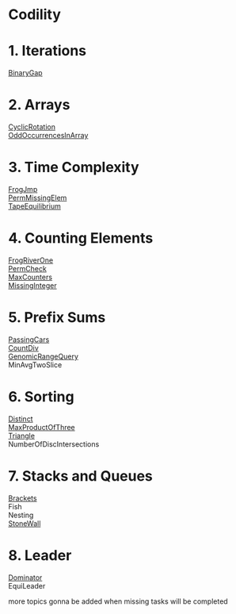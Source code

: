 # Codility  
# 1. Iterations  
[BinaryGap](https://github.com/Lachuuuu/Codility/blob/main/Lessons/1.BinaryGap/BinaryGap.java)  
# 2. Arrays  
[CyclicRotation](https://github.com/Lachuuuu/Codility/blob/main/Lessons/2.CyclicRotation/CyclicRotation.java)  
[OddOccurrencesInArray](https://github.com/Lachuuuu/Codility/blob/main/Lessons/2.OddOccurrencesInArray/OddOccurrencesInArray.java)  
# 3. Time Complexity
[FrogJmp](https://github.com/Lachuuuu/Codility/blob/main/Lessons/3.FrogJmp/FrogJmp.java)  
[PermMissingElem](https://github.com/Lachuuuu/Codility/blob/main/Lessons/3.PermMissingElem/PermMissingElem.java)  
[TapeEquilibrium](https://github.com/Lachuuuu/Codility/blob/main/Lessons/3.TapeEquilibrium/TapeEquilibrium.java)  
# 4. Counting Elements
[FrogRiverOne](https://github.com/Lachuuuu/Codility/blob/main/Lessons/4.FrogRiverOne/FrogRiverOne.java)  
[PermCheck](https://github.com/Lachuuuu/Codility/blob/main/Lessons/4.PermCheck/PermCheck.java)  
[MaxCounters](https://github.com/Lachuuuu/Codility/blob/main/Lessons/4.MaxCounters/MaxCounters.java)  
[MissingInteger](https://github.com/Lachuuuu/Codility/blob/main/Lessons/4.MissingInteger/MissingInteger.java)  
# 5. Prefix Sums
[PassingCars](https://github.com/Lachuuuu/Codility/blob/main/Lessons/5.PassingCars/PassingCars.java)  
[CountDiv](https://github.com/Lachuuuu/Codility/blob/main/Lessons/5.CountDiv/CountDiv.java)  
[GenomicRangeQuery](https://github.com/Lachuuuu/Codility/blob/main/Lessons/5.GenomicRangeQuery/GenomicRangeQuery.java)  
MinAvgTwoSlice  
# 6. Sorting
[Distinct](https://github.com/Lachuuuu/Codility/blob/main/Lessons/6.Distinct/Distinct.java)  
[MaxProductOfThree](https://github.com/Lachuuuu/Codility/blob/main/Lessons/6.MaxProductOfThree/MaxProductOfThree.java)  
[Triangle](https://github.com/Lachuuuu/Codility/blob/main/Lessons/6.Triangle/Triangle.java)  
NumberOfDiscIntersections
# 7. Stacks and Queues
[Brackets](https://github.com/Lachuuuu/Codility/blob/main/Lessons/7.Brackets/Brackets.java)  
Fish  
Nesting   
[StoneWall](https://github.com/Lachuuuu/Codility/blob/main/Lessons/7.StoneWall/StoneWall.java)  
# 8. Leader
[Dominator](https://github.com/Lachuuuu/Codility/blob/main/Lessons/8.Dominator/Dominator.java)  
EquiLeader  

more topics gonna be added when missing tasks will be completed


